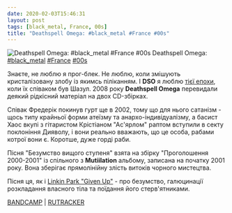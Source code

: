 ```yaml
---
date: 2020-02-03T15:46:31
layout: post
tags: [black_metal, France, 00s]
title: "Deathspell Omega: #black_metal #France #00s"
---
```

![Deathspell Omega: #black_metal #France #00s](https://res.cloudinary.com/vast-space-unexplored/image/upload/q_auto,dpr_auto,w_auto/photos/photo_872_03-02-2020_15-46-31.jpg)
Deathspell Omega: [#black_metal](/tags/#black_metal) [#France](/tags/#France) [#00s](/tags/#00s)

Знаєте, не люблю я прог-блек. Не люблю, коли змішують кристалізовану злобу із якимсь піліканням. І **DSO** я люблю [тієї епохи](/2019-11-04-deathspell-omega--black-metal-raw-black-metal-france), коли їх співаком був Шазул. 2008 року **Deathspell Omega** перевидали деякий рідкісний матеріал на двох CD-збірках.

Співак Фредерік покинув гурт ще в 2002, тому що для нього сатанізм - щось типу крайньої форми атеїзму та анархо-індивідуалізму, а басист Хаос вкупі з гітаристом Крістіаном &quot;Ас&#39;ярлом&quot; раптом вступили в секту поклоніння Дияволу, і вони реально вважають, що це особа, рабами котрої вони є. Коротше, дуже горді раби.

Пісня &quot;Безумство вищого ступеня&quot; взята на збірку &quot;Проголошення 2000-2001&quot; із спільного з **Mutiilation** альбому, записана на початку 2001 року. Вона зберігає прямолінійну злість витоків чорного мистецтва.

Пісня ця, як і [Linkin Park &quot;Given Up&quot;](/2020-02-03-linkin-park--alternative-rock-usa-california-00s) - про безумство, галюцинації розкладання власного тіла та поїдання його стерв&#39;ятниками.

[BANDCAMP](https://deathspellomega.bandcamp.com/album/manifestations-2000-2001) \| [RUTRACKER](https://rutracker.org/forum/viewtopic.php?t=2974278)